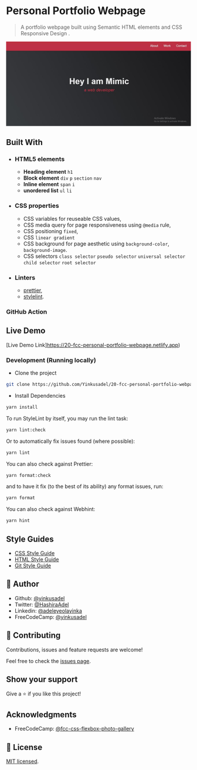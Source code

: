 # Personal Portfolio Webpage

> A portfolio webpage built using Semantic HTML elements and CSS Responsive Design .

![screenshot](./app_screenshot.png)

## Built With

- ### HTML5 elements
  - **Heading element**
    `h1`
  - **Block element**
    `div` `p` `section` `nav`
  - **Inline element**
    `span` `i`
  - **unordered list**
    `ul` `li`
- ### CSS properties
  - CSS variables for reuseable CSS values,
  - CSS media query for page responsiveness using `@media` rule,
  - CSS positioning `fixed`,
  - CSS `linear gradient`
  - CSS background for page aesthetic using `background-color`, `background-image`.
  - CSS selectors `class selector` `pseudo selector` `universal selector` `child selector` `root selector`
- ### Linters
  - [prettier](prettier),
  - [stylelint](stylelint).

### GitHub Action

## Live Demo

[Live Demo Link]https://20-fcc-personal-portfolio-webpage.netlify.app)

### Development (Running locally)

- Clone the project

```bash
git clone https://github.com/Yinkusadel/20-fcc-personal-portfolio-webpage/pull/1

```

- Install Dependencies

```bash
yarn install
```

To run StyleLint by itself, you may run the lint task:

```bash
yarn lint:check
```

Or to automatically fix issues found (where possible):

```bash
yarn lint
```

You can also check against Prettier:

```bash
yarn format:check
```

and to have it fix (to the best of its ability) any format issues, run:

```bash
yarn format
```

You can also check against Webhint:

```bash
yarn hint
```

## Style Guides

- [CSS Style Guide](http://udacity.github.io/frontend-nanodegree-styleguide/css.html)
- [HTML Style Guide](http://udacity.github.io/frontend-nanodegree-styleguide/index.html)
- [Git Style Guide](https://udacity.github.io/git-styleguide/)

## 👤 Author

- Github: [@yinkusadel](https://github.com/yinkusadel)
- Twitter: [@HashiraAdel](https://twitter.com/HashiraAdel)
- Linkedin: [@adeleyeolayinka](https://www.linkedin.com/in/adeleye-olayinka/)
- FreeCodeCamp: [@yinkusadel](https://www.freecodecamp.org/Yinkusadel)

## 🤝 Contributing

Contributions, issues and feature requests are welcome!

Feel free to check the [issues page](../../issues).

## Show your support

Give a ⭐️ if you like this project!

## Acknowledgments

- FreeCodeCamp: [@fcc-css-flexbox-photo-gallery](https://www.freecodecamp.org/learn/2022/responsive-web-design/build-a-personal-portfolio-webpage-project/build-a-personal-portfolio-webpage)

## 📝 License

[MIT licensed](./LICENSE).
